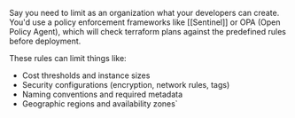 Say you need to limit as an organization what your developers can create. You'd use a policy enforcement frameworks like [[Sentinel]] or OPA (Open Policy Agent), which will check terraform plans against the predefined rules before deployment.

These rules can limit things like:
- Cost thresholds and instance sizes
- Security configurations (encryption, network rules, tags)
- Naming conventions and required metadata
- Geographic regions and availability zones`